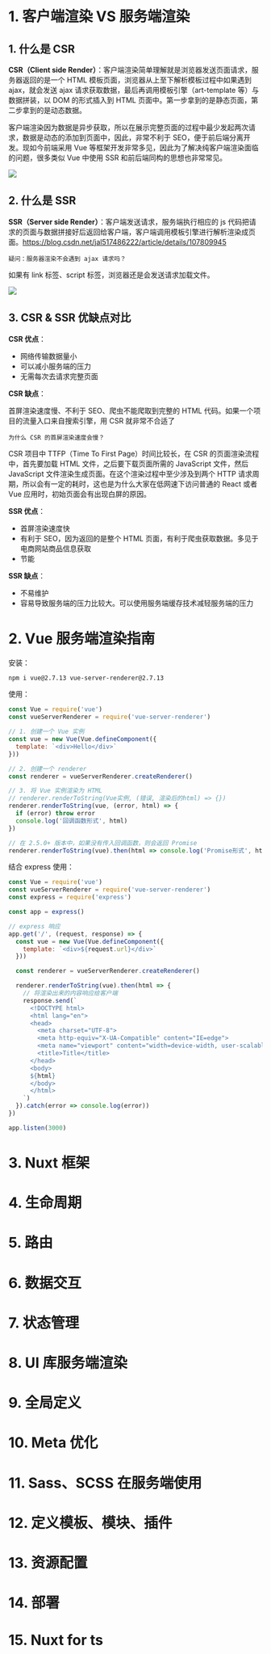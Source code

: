 # 1. 客户端渲染 VS 服务端渲染

## 1. 什么是 CSR

**CSR（Client side Render）**：客户端渲染简单理解就是浏览器发送页面请求，服务器返回的是一个 HTML 模板页面，浏览器从上至下解析模板过程中如果遇到 ajax，就会发送 ajax 请求获取数据，最后再调用模板引擎（art-template 等）与数据拼装，以 DOM 的形式插入到 HTML 页面中。第一步拿到的是静态页面，第二步拿到的是动态数据。

客户端渲染因为数据是异步获取，所以在展示完整页面的过程中最少发起两次请求，数据是动态的添加到页面中，因此，非常不利于 SEO，便于前后端分离开发。现如今前端采用 Vue 等框架开发非常多见，因此为了解决纯客户端渲染面临的问题，很多类似 Vue 中使用 SSR 和前后端同构的思想也非常常见。

![](./Nuxt/什么是CSR.png)

## 2. 什么是 SSR

**SSR（Server side Render）**：客户端发送请求，服务端执行相应的 js 代码把请求的页面与数据拼接好后返回给客户端，客户端调用模板引擎进行解析渲染成页面。https://blog.csdn.net/jal517486222/article/details/107809945

`疑问：服务器渲染不会遇到 ajax 请求吗？`

如果有 link 标签、script 标签，浏览器还是会发送请求加载文件。

![](./Nuxt/什么是SSR.png)

## 3. CSR & SSR 优缺点对比

**CSR 优点**：

- 网络传输数据量小
- 可以减小服务端的压力
- 无需每次去请求完整页面

**CSR 缺点**：

首屏渲染速度慢、不利于 SEO、爬虫不能爬取到完整的 HTML 代码。如果一个项目的流量入口来自搜索引擎，用 CSR 就非常不合适了

`为什么 CSR 的首屏渲染速度会慢？`

CSR 项目中 TTFP（Time To First Page）时间比较长，在 CSR 的页面渲染流程中，首先要加载 HTML 文件，之后要下载页面所需的 JavaScript 文件，然后 JavaScript 文件渲染生成页面。在这个渲染过程中至少涉及到两个 HTTP 请求周期，所以会有一定的耗时，这也是为什么大家在低网速下访问普通的 React 或者 Vue 应用时，初始页面会有出现白屏的原因。

**SSR 优点**：

- 首屏渲染速度快
- 有利于 SEO，因为返回的是整个 HTML 页面，有利于爬虫获取数据。多见于电商网站商品信息获取
- 节能

**SSR 缺点**：

- 不易维护
- 容易导致服务端的压力比较大。可以使用服务端缓存技术减轻服务端的压力

# 2. Vue 服务端渲染指南

安装：

```sh
npm i vue@2.7.13 vue-server-renderer@2.7.13
```

使用：

```js
const Vue = require('vue')
const vueServerRenderer = require('vue-server-renderer')

// 1. 创建一个 Vue 实例
const vue = new Vue(Vue.defineComponent({
  template: `<div>Hello</div>`
}))

// 2. 创建一个 renderer
const renderer = vueServerRenderer.createRenderer()

// 3. 将 Vue 实例渲染为 HTML
// renderer.renderToString(Vue实例, (错误, 渲染后的html) => {})
renderer.renderToString(vue, (error, html) => {
  if (error) throw error
  console.log('回调函数形式', html)
})

// 在 2.5.0+ 版本中，如果没有传入回调函数，则会返回 Promise
renderer.renderToString(vue).then(html => console.log('Promise形式', html)).catch(error => console.log(error))
```

结合 express 使用：

```js
const Vue = require('vue')
const vueServerRenderer = require('vue-server-renderer')
const express = require('express')

const app = express()

// express 响应
app.get('/', (request, response) => {
  const vue = new Vue(Vue.defineComponent({
    template: `<div>${request.url}</div>`
  }))

  const renderer = vueServerRenderer.createRenderer()

  renderer.renderToString(vue).then(html => {
    // 将渲染出来的内容响应给客户端
    response.send(`
      <!DOCTYPE html>
      <html lang="en">
      <head>
        <meta charset="UTF-8">
        <meta http-equiv="X-UA-Compatible" content="IE=edge">
        <meta name="viewport" content="width=device-width, user-scalable=no, initial-scale=1.0">
        <title>Title</title>
      </head>
      <body>
      ${html}
      </body>
      </html>
    `)
  }).catch(error => console.log(error))
})

app.listen(3000)
```

# 3. Nuxt 框架



# 4. 生命周期

# 5. 路由

# 6. 数据交互

# 7. 状态管理

# 8. UI 库服务端渲染

# 9. 全局定义

# 10. Meta 优化

# 11. Sass、SCSS 在服务端使用

# 12. 定义模板、模块、插件

# 13. 资源配置

# 14. 部署

# 15. Nuxt for ts